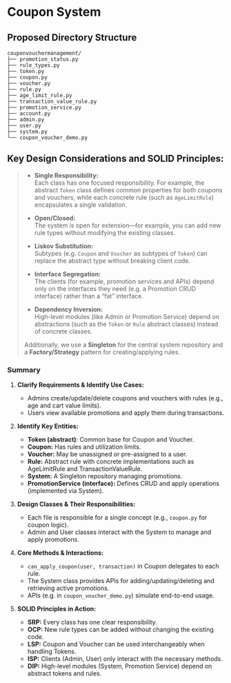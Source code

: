 # Coupon System

## Proposed Directory Structure

```
couponvouchermanagement/
├── promotion_status.py
├── rule_types.py
├── token.py
├── coupon.py
├── voucher.py
├── rule.py
├── age_limit_rule.py
├── transaction_value_rule.py
├── promotion_service.py
├── account.py
├── admin.py
├── user.py
├── system.py
└── coupon_voucher_demo.py
```

## **Key Design Considerations and SOLID Principles:**
> 
> - **Single Responsibility:**  
>   Each class has one focused responsibility. For example, the abstract `Token` class defines common properties for both coupons and vouchers, while each concrete rule (such as `AgeLimitRule`) encapsulates a single validation.
> 
> - **Open/Closed:**  
>   The system is open for extension—for example, you can add new rule types without modifying the existing classes.
> 
> - **Liskov Substitution:**  
>   Subtypes (e.g. `Coupon` and `Voucher` as subtypes of `Token`) can replace the abstract type without breaking client code.
> 
> - **Interface Segregation:**  
>   The clients (for example, promotion services and APIs) depend only on the interfaces they need (e.g. a Promotion CRUD interface) rather than a “fat” interface.
> 
> - **Dependency Inversion:**  
>   High-level modules (like Admin or Promotion Service) depend on abstractions (such as the `Token` or `Rule` abstract classes) instead of concrete classes.
> 
> Additionally, we use a **Singleton** for the central system repository and a **Factory/Strategy** pattern for creating/applying rules.

### Summary

1. **Clarify Requirements & Identify Use Cases:**  
   - Admins create/update/delete coupons and vouchers with rules (e.g., age and cart value limits).  
   - Users view available promotions and apply them during transactions.

2. **Identify Key Entities:**  
   - **Token (abstract)**: Common base for Coupon and Voucher.  
   - **Coupon:** Has rules and utilization limits.  
   - **Voucher:** May be unassigned or pre-assigned to a user.  
   - **Rule:** Abstract rule with concrete implementations such as AgeLimitRule and TransactionValueRule.  
   - **System:** A Singleton repository managing promotions.  
   - **PromotionService (interface):** Defines CRUD and apply operations (implemented via System).

3. **Design Classes & Their Responsibilities:**  
   - Each file is responsible for a single concept (e.g., `coupon.py` for coupon logic).
   - Admin and User classes interact with the System to manage and apply promotions.

4. **Core Methods & Interactions:**  
   - `can_apply_coupon(user, transaction)` in Coupon delegates to each rule.
   - The System class provides APIs for adding/updating/deleting and retrieving active promotions.
   - APIs (e.g. in `coupon_voucher_demo.py`) simulate end-to-end usage.

5. **SOLID Principles in Action:**  
   - **SRP:** Every class has one clear responsibility.  
   - **OCP:** New rule types can be added without changing the existing code.  
   - **LSP:** Coupon and Voucher can be used interchangeably when handling Tokens.  
   - **ISP:** Clients (Admin, User) only interact with the necessary methods.  
   - **DIP:** High-level modules (System, Promotion Service) depend on abstract tokens and rules.